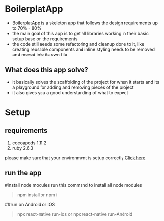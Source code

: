 # BoilerplatApp
- BoilerplatApp is a skeleton app that follows the design requirements up to 70% - 80%
- the main goal of this app is to get all libraries working in their basic setup base on the requirements
- the code still needs some refactoring and cleanup done to it, like creating reusable components and inline styling needs to be removed and moved into its own file

## What does this app solve?
- it basically solves the scaffolding of the project for when it starts and its a playground for adding and removing pieces of the project 
- it also gives you a good understanding of what to expect

# Setup

## requirements

1. cocoapods 1.11.2
1. ruby 2.6.3


please make sure that your environment is setup correctly [Click here](https://reactnative.dev/docs/environment-setup)

## run the app

#install node modules
run this command to install all node modules 
> npm install or npm i

##run on Android or IOS
> npx react-native run-ios or npx react-native run-Android
